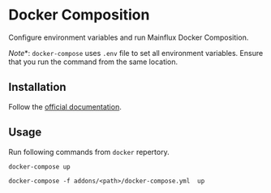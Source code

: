 # Docker Composition

Configure environment variables and run Mainflux Docker Composition.

*Note**: `docker-compose` uses `.env` file to set all environment variables. Ensure that you run the command from the same location.

## Installation

Follow the [official documentation](https://docs.docker.com/compose/install/).

## Usage

Run following commands from `docker` repertory.


```
docker-compose up
```

```
docker-compose -f addons/<path>/docker-compose.yml  up
```

